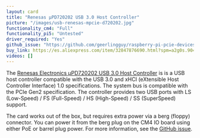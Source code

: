 ```yaml
---
layout: card
title: "Renesas µPD720202 USB 3.0 Host Controller"
picture: "/images/usb-renesas-mpcie-d720202.jpg"
functionality_cm4: "Full"
functionality_pi5: "Untested"
driver_required: "Yes"
github_issue: "https://github.com/geerlingguy/raspberry-pi-pcie-devices/issues/264"
buy_link: https://es.aliexpress.com/item/32847876690.html?spm=a2g0s.9042311.0.0.b2c063c0LQqdvF
videos: []
---
```

The [Renesas Electronics µPD720202 USB 3.0 Host Controller](https://www.renesas.com/us/en/products/interface-connectivity/usb-switches-hubs/upd720202-usb-30-host-controller) is is a USB host controller compatible with the USB 3.0 and xHCI (eXtensible Host Controller Interface) 1.0 specifications. The system bus is compatible with the PCIe Gen2 specification. The controller provides two USB ports with LS (Low-Speed) / FS (Full-Speed) / HS (High-Speed) / SS (SuperSpeed) support.

The card works out of the box, but requires extra power via a berg (floppy) connector. You can power it from the berg plug on the CM4 IO board using either PoE or barrel plug power. For more information, see the [GitHub issue](https://github.com/geerlingguy/raspberry-pi-pcie-devices/issues/264).
